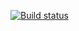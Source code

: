[![Build status](https://ci.appveyor.com/api/projects/status/m5try0xp0l56u921?svg=true)](https://ci.appveyor.com/project/komaroff74/worckbdd6)